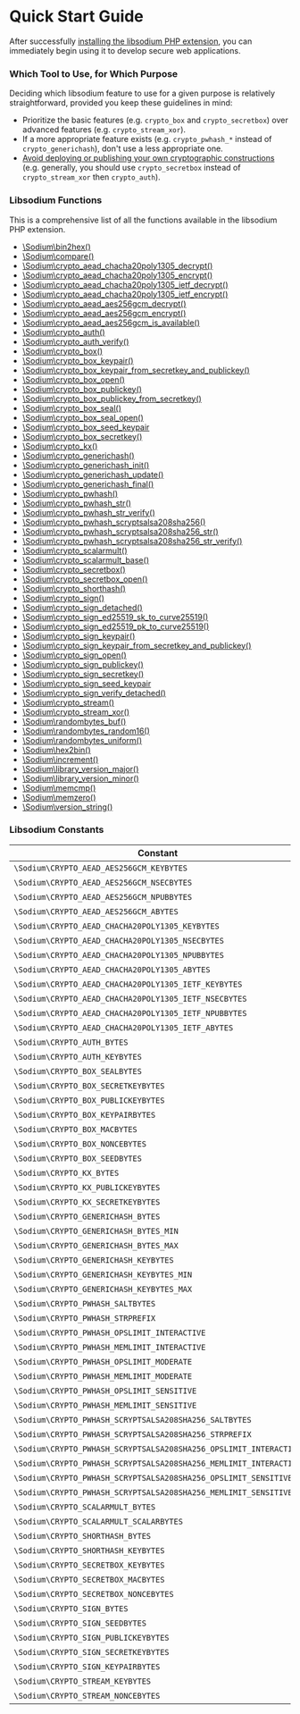 # Quick Start Guide

After successfully [installing the libsodium PHP extension](00-intro.md#installing-libsodium),
you can immediately begin using it to develop secure web applications.

<h3 id="which-tool">Which Tool to Use, for Which Purpose</h3>

Deciding which libsodium feature to use for a given purpose is relatively
straightforward, provided you keep these guidelines in mind:

* Prioritize the basic features (e.g. `crypto_box` and `crypto_secretbox`) over
  advanced features (e.g. `crypto_stream_xor`).
* If a more appropriate feature exists (e.g. `crypto_pwhash_*` instead of 
  `crypto_generichash`), don't use a less appropriate one.
* [Avoid deploying or publishing your own cryptographic constructions](http://www.cryptofails.com/post/75204435608/write-crypto-code-dont-publish-it)
  (e.g. generally, you should use `crypto_secretbox` instead of `crypto_stream_xor`
  then `crypto_auth`).

<h3 id="function-index">Libsodium Functions</h3>

This is a comprehensive list of all the functions available in the libsodium PHP
extension.

* [\Sodium\bin2hex()](03-utilities-helpers.md#bin2hex)
* [\Sodium\compare()](03-utilities-helpers.md#compare)
* [\Sodium\crypto_aead_chacha20poly1305_decrypt()](08-advanced.md#crypto-aead-chacha20poly1305)
* [\Sodium\crypto_aead_chacha20poly1305_encrypt()](08-advanced.md#crypto-aead-chacha20poly1305)
* [\Sodium\crypto_aead_chacha20poly1305_ietf_decrypt()](08-advanced.md#crypto-aead-chacha20poly1305-ietf)
* [\Sodium\crypto_aead_chacha20poly1305_ietf_encrypt()](08-advanced.md#crypto-aead-chacha20poly1305-ietf)
* [\Sodium\crypto_aead_aes256gcm_decrypt()](08-advanced.md#crypto-aead-aes256gcm)
* [\Sodium\crypto_aead_aes256gcm_encrypt()](08-advanced.md#crypto-aead-aes256gcm)
* [\Sodium\crypto_aead_aes256gcm_is_available()](08-advanced.md#crypto-aead-aes256gcm)
* [\Sodium\crypto_auth()](04-secretkey-crypto.md#crypto-auth)
* [\Sodium\crypto_auth_verify()](04-secretkey-crypto.md#crypto-auth)
* [\Sodium\crypto_box()](05-publickey-crypto.md#crypto-box)
* [\Sodium\crypto_box_keypair()](05-publickey-crypto.md)
* [\Sodium\crypto_box_keypair_from_secretkey_and_publickey()](05-publickey-crypto.md)
* [\Sodium\crypto_box_open()](05-publickey-crypto.md#crypto-box)
* [\Sodium\crypto_box_publickey()](05-publickey-crypto.md)
* [\Sodium\crypto_box_publickey_from_secretkey()](08-advanced.md#public-key-from-secret-key)
* [\Sodium\crypto_box_seal()](08-advanced.md#crypto-box-seal)
* [\Sodium\crypto_box_seal_open()](08-advanced.md#crypto-box-seal)
* [\Sodium\crypto_box_seed_keypair](05-publickey-crypto.md#crypto-box-seed-keypair)
* [\Sodium\crypto_box_secretkey()](05-publickey-crypto.md)
* [\Sodium\crypto_kx()](08-advanced.md#crypto-kx)
* [\Sodium\crypto_generichash()](06-hashing.md#crypto-generichash)
* [\Sodium\crypto_generichash_init()](06-hashing.md#crypto-generichash)
* [\Sodium\crypto_generichash_update()](06-hashing.md#crypto-generichash)
* [\Sodium\crypto_generichash_final()](06-hashing.md#crypto-generichash)
* [\Sodium\crypto_pwhash()](07-password-hashing.md#crypto-pwhash)
* [\Sodium\crypto_pwhash_str()](07-password-hashing.md#crypto-pwhash-str)
* [\Sodium\crypto_pwhash_str_verify()](07-password-hashing.md#crypto-pwhash-str)
* [\Sodium\crypto_pwhash_scryptsalsa208sha256()](07-password-hashing.md#crypto-pwhash-scryptsalsa208sha256)
* [\Sodium\crypto_pwhash_scryptsalsa208sha256_str()](07-password-hashing.md#crypto-pwhash-scryptsalsa208sha256-str)
* [\Sodium\crypto_pwhash_scryptsalsa208sha256_str_verify()](07-password-hashing.md#crypto-pwhash-scryptsalsa208sha256-str)
* [\Sodium\crypto_scalarmult()](08-advanced.md#crypto-scalarmult)
* [\Sodium\crypto_scalarmult_base()](08-advanced.md#public-key-from-secret-key)
* [\Sodium\crypto_secretbox()](04-secretkey-crypto.md#crypto-secretbox)
* [\Sodium\crypto_secretbox_open()](04-secretkey-crypto.md#crypto-secretbox-open)
* [\Sodium\crypto_shorthash()](06-hashing.md#crypto-shorthash)
* [\Sodium\crypto_sign()](05-publickey-crypto.md#crypto-sign)
* [\Sodium\crypto_sign_detached()](05-publickey-crypto.md#crypto-sign-detached)
* [\Sodium\crypto_sign_ed25519_sk_to_curve25519()](08-advanced.md#ed25519-key-to-curve25519-key)
* [\Sodium\crypto_sign_ed25519_pk_to_curve25519()](08-advanced.md#ed25519-key-to-curve25519-key)
* [\Sodium\crypto_sign_keypair()](05-publickey-crypto.md)
* [\Sodium\crypto_sign_keypair_from_secretkey_and_publickey()](05-publickey-crypto.md)
* [\Sodium\crypto_sign_open()](05-publickey-crypto.md#crypto-sign-open)
* [\Sodium\crypto_sign_publickey()](05-publickey-crypto.md)
* [\Sodium\crypto_sign_secretkey()](05-publickey-crypto.md)
* [\Sodium\crypto_sign_seed_keypair](05-publickey-crypto.md#crypto-sign-seed-keypair)
* [\Sodium\crypto_sign_verify_detached()](05-publickey-crypto.md#crypto-sign-verify-detached)
* [\Sodium\crypto_stream()](08-advanced.md#crypto-stream)
* [\Sodium\crypto_stream_xor()](08-advanced.md#crypto-stream)
* [\Sodium\randombytes_buf()](02-random-data.md#randombytes-buf)
* [\Sodium\randombytes_random16()](02-random-data.md#randombytes-random16)
* [\Sodium\randombytes_uniform()](02-random-data.md#randombytes-uniform)
* [\Sodium\hex2bin()](03-utilities-helpers.md#hex2bin)
* [\Sodium\increment()](03-utilities-helpers.md#increment)
* [\Sodium\library_version_major()](03-utilities-helpers.md#version)
* [\Sodium\library_version_minor()](03-utilities-helpers.md#version)
* [\Sodium\memcmp()](03-utilities-helpers.md#memcmp)
* [\Sodium\memzero()](03-utilities-helpers.md#memzero)
* [\Sodium\version_string()](03-utilities-helpers.md#version)

<h3 id="constant-index">Libsodium Constants</h3>

<table class="table table-striped responsive">
    <thead>
        <tr>
            <th>Constant</th>
            <th>Value</th>
        </tr>
    </thead>
    <tbody>
        <tr>
            <td class="const_key">
                <code class="php">\Sodium\CRYPTO_AEAD_AES256GCM_KEYBYTES</code>
            </td>
            <td class="const_value">
                32
            </td>
        </tr>
        <tr>
            <td class="const_key">
                <code class="php">\Sodium\CRYPTO_AEAD_AES256GCM_NSECBYTES</code>
            </td>
            <td class="const_value">
                0
            </td>
        </tr>
        <tr>
            <td class="const_key">
                <code class="php">\Sodium\CRYPTO_AEAD_AES256GCM_NPUBBYTES</code>
            </td>
            <td class="const_value">
                12
            </td>
        </tr>
        <tr>
            <td class="const_key">
                <code class="php">\Sodium\CRYPTO_AEAD_AES256GCM_ABYTES</code>
            </td>
            <td class="const_value">
                16
            </td>
        </tr>
        <tr>
            <td class="const_key">
                <code class="php">\Sodium\CRYPTO_AEAD_CHACHA20POLY1305_KEYBYTES</code>
            </td>
            <td class="const_value">
                32
            </td>
        </tr>
        <tr>
            <td class="const_key">
                <code class="php">\Sodium\CRYPTO_AEAD_CHACHA20POLY1305_NSECBYTES</code>
            </td>
            <td class="const_value">
                0
            </td>
        </tr>
        <tr>
            <td class="const_key">
                <code class="php">\Sodium\CRYPTO_AEAD_CHACHA20POLY1305_NPUBBYTES</code>
            </td>
            <td class="const_value">
                8
            </td>
        </tr>
        <tr>
            <td class="const_key">
                <code class="php">\Sodium\CRYPTO_AEAD_CHACHA20POLY1305_ABYTES</code>
            </td>
            <td class="const_value">
                16
            </td>
        </tr>
        <tr>
            <td class="const_key">
                <code class="php">\Sodium\CRYPTO_AEAD_CHACHA20POLY1305_IETF_KEYBYTES</code>
            </td>
            <td class="const_value">
                32
            </td>
        </tr>
        <tr>
            <td class="const_key">
                <code class="php">\Sodium\CRYPTO_AEAD_CHACHA20POLY1305_IETF_NSECBYTES</code>
            </td>
            <td class="const_value">
                0
            </td>
        </tr>
        <tr>
            <td class="const_key">
                <code class="php">\Sodium\CRYPTO_AEAD_CHACHA20POLY1305_IETF_NPUBBYTES</code>
            </td>
            <td class="const_value">
                12
            </td>
        </tr>
        <tr>
            <td class="const_key">
                <code class="php">\Sodium\CRYPTO_AEAD_CHACHA20POLY1305_IETF_ABYTES</code>
            </td>
            <td class="const_value">
                16
            </td>
        </tr>
        <tr>
            <td class="const_key">
                <code class="php">\Sodium\CRYPTO_AUTH_BYTES</code>
            </td>
            <td class="const_value">
                32
            </td>
        </tr>
        <tr>
            <td class="const_key">
                <code class="php">\Sodium\CRYPTO_AUTH_KEYBYTES</code>
            </td>
            <td class="const_value">
                32
            </td>
        </tr>
        <tr>
            <td class="const_key">
                <code class="php">\Sodium\CRYPTO_BOX_SEALBYTES</code>
            </td>
            <td class="const_value">
                16
            </td>
        </tr>
        <tr>
            <td class="const_key">
                <code class="php">\Sodium\CRYPTO_BOX_SECRETKEYBYTES</code>
            </td>
            <td class="const_value">
                32
            </td>
        </tr>
        <tr>
            <td class="const_key">
                <code class="php">\Sodium\CRYPTO_BOX_PUBLICKEYBYTES</code>
            </td>
            <td class="const_value">
                32
            </td>
        </tr>
        <tr>
            <td class="const_key">
                <code class="php">\Sodium\CRYPTO_BOX_KEYPAIRBYTES</code>
            </td>
            <td class="const_value">
                64
            </td>
        </tr>
        <tr>
            <td class="const_key">
                <code class="php">\Sodium\CRYPTO_BOX_MACBYTES</code>
            </td>
            <td class="const_value">
                16
            </td>
        </tr>
        <tr>
            <td class="const_key">
                <code class="php">\Sodium\CRYPTO_BOX_NONCEBYTES</code>
            </td>
            <td class="const_value">
                24
            </td>
        </tr>
        <tr>
            <td class="const_key">
                <code class="php">\Sodium\CRYPTO_BOX_SEEDBYTES</code>
            </td>
            <td class="const_value">
                32
            </td>
        </tr>
        <tr>
            <td class="const_key">
                <code class="php">\Sodium\CRYPTO_KX_BYTES</code>
            </td>
            <td class="const_value">
                32
            </td>
        </tr>
        <tr>
            <td class="const_key">
                <code class="php">\Sodium\CRYPTO_KX_PUBLICKEYBYTES</code>
            </td>
            <td class="const_value">
                32
            </td>
        </tr>
        <tr>
            <td class="const_key">
                <code class="php">\Sodium\CRYPTO_KX_SECRETKEYBYTES</code>
            </td>
            <td class="const_value">
                32
            </td>
        </tr>
        <tr>
            <td class="const_key">
                <code class="php">\Sodium\CRYPTO_GENERICHASH_BYTES</code>
            </td>
            <td class="const_value">
                32
            </td>
        </tr>
        <tr>
            <td class="const_key">
                <code class="php">\Sodium\CRYPTO_GENERICHASH_BYTES_MIN</code>
            </td>
            <td class="const_value">
                16
            </td>
        </tr>
        <tr>
            <td class="const_key">
                <code class="php">\Sodium\CRYPTO_GENERICHASH_BYTES_MAX</code>
            </td>
            <td class="const_value">
                64
            </td>
        </tr>
        <tr>
            <td class="const_key">
                <code class="php">\Sodium\CRYPTO_GENERICHASH_KEYBYTES</code>
            </td>
            <td class="const_value">
                32
            </td>
        </tr>
        <tr>
            <td class="const_key">
                <code class="php">\Sodium\CRYPTO_GENERICHASH_KEYBYTES_MIN</code>
            </td>
            <td class="const_value">
                16
            </td>
        </tr>
        <tr>
            <td class="const_key">
                <code class="php">\Sodium\CRYPTO_GENERICHASH_KEYBYTES_MAX</code>
            </td>
            <td class="const_value">
                64
            </td>
        </tr>
        <tr>
            <td class="const_key">
                <code class="php">\Sodium\CRYPTO_PWHASH_SALTBYTES</code>
            </td>
            <td class="const_value">
                16
            </td>
        </tr>
        <tr>
            <td class="const_key">
                <code class="php">\Sodium\CRYPTO_PWHASH_STRPREFIX</code>
            </td>
            <td class="const_value">
                $argon2i$
            </td>
        </tr>
        <tr>
            <td class="const_key">
                <code class="php">\Sodium\CRYPTO_PWHASH_OPSLIMIT_INTERACTIVE</code>
            </td>
            <td class="const_value">
                4
            </td>
        </tr>
        <tr>
            <td class="const_key">
                <code class="php">\Sodium\CRYPTO_PWHASH_MEMLIMIT_INTERACTIVE</code>
            </td>
            <td class="const_value">
                33554432
            </td>
        </tr>
        <tr>
            <td class="const_key">
                <code class="php">\Sodium\CRYPTO_PWHASH_OPSLIMIT_MODERATE</code>
            </td>
            <td class="const_value">
                6
            </td>
        </tr>
        <tr>
            <td class="const_key">
                <code class="php">\Sodium\CRYPTO_PWHASH_MEMLIMIT_MODERATE</code>
            </td>
            <td class="const_value">
                134217728
            </td>
        </tr>
        <tr>
            <td class="const_key">
                <code class="php">\Sodium\CRYPTO_PWHASH_OPSLIMIT_SENSITIVE</code>
            </td>
            <td class="const_value">
                8
            </td>
        </tr>
        <tr>
            <td class="const_key">
                <code class="php">\Sodium\CRYPTO_PWHASH_MEMLIMIT_SENSITIVE</code>
            </td>
            <td class="const_value">
                536870912
            </td>
        </tr>
        <tr>
            <td class="const_key">
                <code class="php">\Sodium\CRYPTO_PWHASH_SCRYPTSALSA208SHA256_SALTBYTES</code>
            </td>
            <td class="const_value">
                32
            </td>
        </tr>
        <tr>
            <td class="const_key">
                <code class="php">\Sodium\CRYPTO_PWHASH_SCRYPTSALSA208SHA256_STRPREFIX</code>
            </td>
            <td class="const_value">
                $7$
            </td>
        </tr>
        <tr>
            <td class="const_key">
                <code class="php">\Sodium\CRYPTO_PWHASH_SCRYPTSALSA208SHA256_OPSLIMIT_INTERACTIVE</code>
            </td>
            <td class="const_value">
                534288
            </td>
        </tr>
        <tr>
            <td class="const_key">
                <code class="php">\Sodium\CRYPTO_PWHASH_SCRYPTSALSA208SHA256_MEMLIMIT_INTERACTIVE</code>
            </td>
            <td class="const_value">
                16777216
            </td>
        </tr>
        <tr>
            <td class="const_key">
                <code class="php">\Sodium\CRYPTO_PWHASH_SCRYPTSALSA208SHA256_OPSLIMIT_SENSITIVE</code>
            </td>
            <td class="const_value">
                33554432
            </td>
        </tr>
        <tr>
            <td class="const_key">
                <code class="php">\Sodium\CRYPTO_PWHASH_SCRYPTSALSA208SHA256_MEMLIMIT_SENSITIVE</code>
            </td>
            <td class="const_value">
                1073741824
            </td>
        </tr>
        <tr>
            <td class="const_key">
                <code class="php">\Sodium\CRYPTO_SCALARMULT_BYTES</code>
            </td>
            <td class="const_value">
                32
            </td>
        </tr>
        <tr>
            <td class="const_key">
                <code class="php">\Sodium\CRYPTO_SCALARMULT_SCALARBYTES</code>
            </td>
            <td class="const_value">
                32
            </td>
        </tr>
        <tr>
            <td class="const_key">
                <code class="php">\Sodium\CRYPTO_SHORTHASH_BYTES</code>
            </td>
            <td class="const_value">
                8
            </td>
        </tr>
        <tr>
            <td class="const_key">
                <code class="php">\Sodium\CRYPTO_SHORTHASH_KEYBYTES</code>
            </td>
            <td class="const_value">
                16
            </td>
        </tr>
        <tr>
            <td class="const_key">
                <code class="php">\Sodium\CRYPTO_SECRETBOX_KEYBYTES</code>
            </td>
            <td class="const_value">
                32
            </td>
        </tr>
        <tr>
            <td class="const_key">
                <code class="php">\Sodium\CRYPTO_SECRETBOX_MACBYTES</code>
            </td>
            <td class="const_value">
                16
            </td>
        </tr>
        <tr>
            <td class="const_key">
                <code class="php">\Sodium\CRYPTO_SECRETBOX_NONCEBYTES</code>
            </td>
            <td class="const_value">
                24
            </td>
        </tr>
        <tr>
            <td class="const_key">
                <code class="php">\Sodium\CRYPTO_SIGN_BYTES</code>
            </td>
            <td class="const_value">
                64
            </td>
        </tr>
        <tr>
            <td class="const_key">
                <code class="php">\Sodium\CRYPTO_SIGN_SEEDBYTES</code>
            </td>
            <td class="const_value">
                32
            </td>
        </tr>
        <tr>
            <td class="const_key">
                <code class="php">\Sodium\CRYPTO_SIGN_PUBLICKEYBYTES</code>
            </td>
            <td class="const_value">
                32
            </td>
        </tr>
        <tr>
            <td class="const_key">
                <code class="php">\Sodium\CRYPTO_SIGN_SECRETKEYBYTES</code>
            </td>
            <td class="const_value">
                64
            </td>
        </tr>
        <tr>
            <td class="const_key">
                <code class="php">\Sodium\CRYPTO_SIGN_KEYPAIRBYTES</code>
            </td>
            <td class="const_value">
                96
            </td>
        </tr>
        <tr>
            <td class="const_key">
                <code class="php">\Sodium\CRYPTO_STREAM_KEYBYTES</code>
            </td>
            <td class="const_value">
                32
            </td>
        </tr>
        <tr>
            <td class="const_key">
                <code class="php">\Sodium\CRYPTO_STREAM_NONCEBYTES</code>
            </td>
            <td class="const_value">
                24
            </td>
        </tr>
    </tbody>
</table>